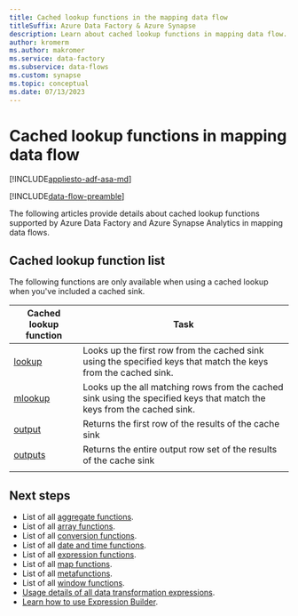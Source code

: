 ```yaml
---
title: Cached lookup functions in the mapping data flow
titleSuffix: Azure Data Factory & Azure Synapse
description: Learn about cached lookup functions in mapping data flow.
author: kromerm
ms.author: makromer
ms.service: data-factory
ms.subservice: data-flows
ms.custom: synapse
ms.topic: conceptual
ms.date: 07/13/2023
---
```


# Cached lookup functions in mapping data flow

[!INCLUDE[appliesto-adf-asa-md](includes/appliesto-adf-asa-md.md)]

[!INCLUDE[data-flow-preamble](includes/data-flow-preamble.md)]

The following articles provide details about cached lookup functions supported by Azure Data Factory and Azure Synapse Analytics in mapping data flows.

## Cached lookup function list

The following functions are only available when using a cached lookup when you've included a cached sink.

| Cached lookup function | Task |
|----|----|
| [lookup](data-flow-expressions-usage.md#lookup) | Looks up the first row from the cached sink using the specified keys that match the keys from the cached sink.|
| [mlookup](data-flow-expressions-usage.md#mlookup) | Looks up the all matching rows from the cached sink using the specified keys that match the keys from the cached sink.|
| [output](data-flow-expressions-usage.md#output) | Returns the first row of the results of the cache sink|
| [outputs](data-flow-expressions-usage.md#outputs) | Returns the entire output row set of the results of the cache sink|
|||

## Next steps

- List of all [aggregate functions](data-flow-aggregate-functions.md).
- List of all [array functions](data-flow-array-functions.md).
- List of all [conversion functions](data-flow-conversion-functions.md).
- List of all [date and time functions](data-flow-date-time-functions.md).
- List of all [expression functions](data-flow-expression-functions.md).
- List of all [map functions](data-flow-map-functions.md).
- List of all [metafunctions](data-flow-metafunctions.md).
- List of all [window functions](data-flow-window-functions.md).
- [Usage details of all data transformation expressions](data-flow-expressions-usage.md).
- [Learn how to use Expression Builder](concepts-data-flow-expression-builder.md).